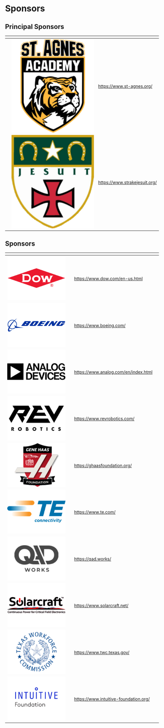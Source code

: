 # Sponsors

## Principal Sponsors

<table data-card-size="large" data-view="cards" data-full-width="false"><thead><tr><th></th><th align="center"></th><th data-hidden data-card-target data-type="content-ref"></th></tr></thead><tbody><tr><td></td><td align="center"><img src="../.gitbook/assets/st-agnes (1).png" alt="" data-size="original"></td><td><a href="https://www.st-agnes.org/">https://www.st-agnes.org/</a></td></tr><tr><td></td><td align="center"><img src="../.gitbook/assets/strake (1).png" alt="" data-size="original"></td><td><a href="https://www.strakejesuit.org/">https://www.strakejesuit.org/</a></td></tr></tbody></table>

&#x20;      &#x20;

## Sponsors

<table data-card-size="large" data-view="cards"><thead><tr><th align="center"></th><th data-hidden></th><th data-hidden data-card-target data-type="content-ref"></th><th data-hidden></th></tr></thead><tbody><tr><td align="center"><img src="../.gitbook/assets/dow.png" alt="" data-size="original"></td><td></td><td><a href="https://www.dow.com/en-us.html">https://www.dow.com/en-us.html</a></td><td></td></tr><tr><td align="center"><img src="../.gitbook/assets/boeing (1).png" alt="" data-size="original"></td><td></td><td><a href="https://www.boeing.com/">https://www.boeing.com/</a></td><td></td></tr><tr><td align="center"><img src="../.gitbook/assets/analogfixed.png" alt="" data-size="original"></td><td></td><td><a href="https://www.analog.com/en/index.html">https://www.analog.com/en/index.html</a></td><td></td></tr><tr><td align="center"><img src="../.gitbook/assets/rev.png" alt="" data-size="original"></td><td></td><td><a href="https://www.revrobotics.com/">https://www.revrobotics.com/</a></td><td></td></tr><tr><td align="center"><img src="../.gitbook/assets/genehaas (1).png" alt="" data-size="original"></td><td></td><td><a href="https://ghaasfoundation.org/">https://ghaasfoundation.org/</a></td><td></td></tr><tr><td align="center"><img src="../.gitbook/assets/teconnectivity.png" alt="" data-size="original"></td><td></td><td><a href="https://www.te.com/">https://www.te.com/</a></td><td></td></tr><tr><td align="center"><img src="../.gitbook/assets/qad.png" alt="" data-size="original"></td><td></td><td><a href="https://qad.works/">https://qad.works/</a></td><td></td></tr><tr><td align="center"><img src="../.gitbook/assets/solarcraft.png" alt="" data-size="original"></td><td></td><td><a href="https://www.solarcraft.net/">https://www.solarcraft.net/</a></td><td></td></tr><tr><td align="center"><img src="../.gitbook/assets/texasworkforcecommission (1) (1).png" alt="" data-size="original"></td><td></td><td><a href="https://www.twc.texas.gov/">https://www.twc.texas.gov/</a></td><td></td></tr><tr><td align="center"><img src="../.gitbook/assets/intuitivefoundation.png" alt="" data-size="original"></td><td></td><td><a href="https://www.intuitive-foundation.org/">https://www.intuitive-foundation.org/</a></td><td></td></tr></tbody></table>

